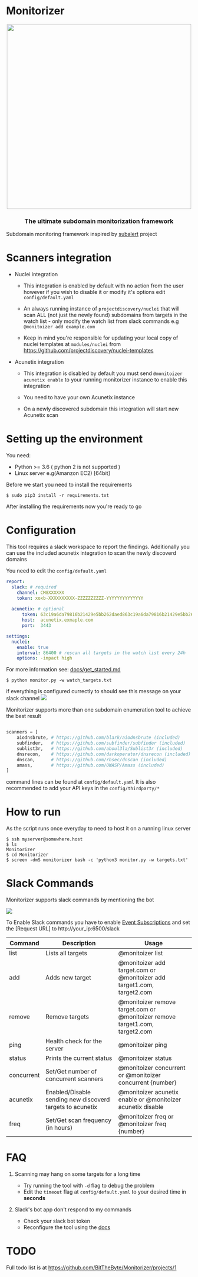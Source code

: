 # Monitorizer

<p align="center">
    <a href="https://twitter.com/BitTheByte">
      <img src="https://i.ibb.co/9pYWyKR/68747470733a2f2f692e6962622e636f2f775367634b66782f417274626f6172642d312e706e67.png" width="500">
    </a>
    <h3 align="center">The ultimate subdomain monitorization framework</h3>
</p>

Subdomain monitoring framework inspired by [subalert](https://github.com/yassineaboukir/sublert) project

# Scanners integration
- Nuclei integration

  - This integration is enabled by default with no action from the user however if you wish to disable it or modify it's options edit `config/default.yaml`

  - An always running instance of `projectdiscovery/nuclei` that will scan ALL (not just the newly found) subdomains from targets in the watch list - only modify the watch list from slack commands e.g `@monitoizer add example.com`

  - Keep in mind you're responsible for updating your local copy of nuclei templates at `modules/nuclei` from https://github.com/projectdiscovery/nuclei-templates
  


- Acunetix integration
  - This integration is disabled by default you must send `@monitoizer acunetix enable` to your running monitorizer instance to enable this integration

  - You need to have your own Acunetix instance 

  - On a newly discovered subdomain this integration will start new Acunetix scan 

# Setting up the environment
You need:
- Python  >= 3.6 ( python 2 is not supported )
- Linux server e.g(Amanzon EC2) [64bit]

Before we start you need to install the requirements
```
$ sudo pip3 install -r requirements.txt
```
After installing the requirements now you're ready to go

# Configuration

This tool requires a slack workspace to report the findings. Additionally you can use the included acunetix integration to scan the newly discoverd domains

You need to edit the `config/default.yaml` 
```yaml
report:
  slack: # required
    channel: CM8XXXXXX
    token: xoxb-XXXXXXXXXX-ZZZZZZZZZZ-YYYYYYYYYYYYYY
  
  acunetix: # optional
      token: 63c19a6da79816b21429e5bb262daed863c19a6da79816b21429e5bb262daed8
      host:  acunetix.exmaple.com
      port:  3443

settings:
  nuclei:
    enable: true
    interval: 86400 # rescan all targets in the watch list every 24h
    options: -impact high
```
For more information see: [docs/get_started.md](/docs/get_started.md)

```
$ python monitor.py -w watch_targets.txt
```
if everything is configured currectly to should see this message on your slack channel
![](https://i.ibb.co/ZMjvTsM/image.png)   

Monitorizer supports more than one subdomain enumeration tool to achieve the best result
```python

scanners = [
	aiodnsbrute, # https://github.com/blark/aiodnsbrute (included)
	subfinder,   # https://github.com/subfinder/subfinder (included)
	sublist3r,   # https://github.com/aboul3la/Sublist3r (included)
	dnsrecon,    # https://github.com/darkoperator/dnsrecon (included)
	dnscan,      # https://github.com/rbsec/dnscan (included)
	amass,       # https://github.com/OWASP/Amass (included)
]

```
command lines can be found at `config/default.yaml`
It is also recommended to add your API keys in the `config/thirdparty/*`

# How to run

As the script runs once everyday to need to host it on a running linux server
```
$ ssh myserver@somewhere.host
$ ls
Monitorizer
$ cd Monitorizer
$ screen -dmS monitorizer bash -c 'python3 monitor.py -w targets.txt'
```

# Slack Commands
Monitorizer supports slack commands by mentioning the bot   

![](https://i.ibb.co/NFL2N7r/image.png)  
  
To Enable Slack commands you have to enable [Event Subscriptions](https://api.slack.com/events-api) and set the [Request URL] to http://your_ip:6500/slack


| Command    	| Description                                               	| Usage                                                                        	|
|------------	|-----------------------------------------------------------	|------------------------------------------------------------------------------	|
| list       	| Lists all targets                                         	| @monitoizer list                                                             	|
| add        	| Adds new target                                           	| @monitoizer add target.com or @monitoizer add target1.com, target2.com       	|
| remove     	| Remove targets                                            	| @monitoizer remove target.com or @monitoizer remove target1.com, target2.com 	|
| ping       	| Health check for the server                               	| @monitoizer ping                                                             	|
| status     	| Prints the current status                                 	| @monitoizer status                                                           	|
| concurrent 	| Set/Get number of concurrent scanners                     	| @monitoizer concurrent or @monitoizer concurrent {number}                    	|
| acunetix   	| Enabled/Disable sending new discoverd targets to acunetix 	| @monitoizer acunetix enable or @monitoizer acunetix disable                  	|
| freq       	| Set/Get scan frequency (in hours)                         	| @monitoizer freq or @monitoizer freq {number}                                	|                   


# FAQ
1) Scanning may hang on some targets for a long time
    - Try running the tool with `-d` flag to debug the problem
    - Edit the `timeout` flag at `config/default.yaml` to your desired time in **seconds**

2) Slack's bot app don't respond to my commands
    - Check your slack bot token 
    - Reconfigure the tool using the [docs](/docs/get_started.md)

# TODO
Full todo list is at https://github.com/BitTheByte/Monitorizer/projects/1
